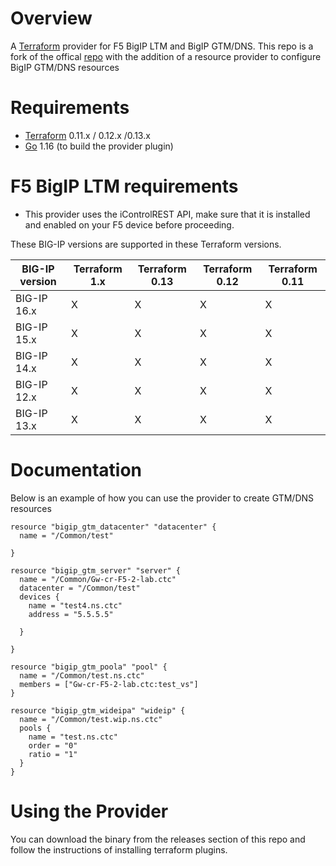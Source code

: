 
# Overview

A [Terraform](terraform.io) provider for F5 BigIP LTM and BigIP GTM/DNS. This repo is a fork of the offical [repo](https://github.com/F5Networks/terraform-provider-bigip)
with the addition of a resource provider to configure BigIP GTM/DNS resources

# Requirements
-	[Terraform](https://www.terraform.io/downloads.html) 0.11.x / 0.12.x /0.13.x
-	[Go](https://golang.org/doc/install) 1.16 (to build the provider plugin)

# F5 BigIP LTM requirements

- This provider uses the iControlREST API, make sure that it is installed and enabled on your F5 device before proceeding.

These BIG-IP versions are supported in these Terraform versions.

| BIG-IP version	|Terraform 1.x  |	Terraform 0.13  |	Terraform 0.12  | Terraform 0.11  |
|-----------------|---------------|-----------------|-----------------|-----------------|
| BIG-IP 16.x	    |      X        |       X         |       X         |      X          |
| BIG-IP 15.x	    |      X        |       X         |       X         |      X          |
| BIG-IP 14.x	    | 	   X        |       X         |       X         |      X          |
| BIG-IP 12.x	    |      X        |      	X         |       X         |      X          | 
| BIG-IP 13.x	    |      X        |       X         |       X         |      X          |


# Documentation

Below is an example of how you can use the provider to create GTM/DNS resources

```
resource "bigip_gtm_datacenter" "datacenter" {
  name = "/Common/test"

}

resource "bigip_gtm_server" "server" {
  name = "/Common/Gw-cr-F5-2-lab.ctc"
  datacenter = "/Common/test"
  devices {
    name = "test4.ns.ctc"
    address = "5.5.5.5"

  }

}

resource "bigip_gtm_poola" "pool" {
  name = "/Common/test.ns.ctc"
  members = ["Gw-cr-F5-2-lab.ctc:test_vs"]
}

resource "bigip_gtm_wideipa" "wideip" {
  name = "/Common/test.wip.ns.ctc"
  pools {
    name = "test.ns.ctc"
    order = "0"
    ratio = "1"
  }
}

```


# Using the Provider

You can download the binary from the releases section of this repo and follow the instructions of installing terraform plugins.


